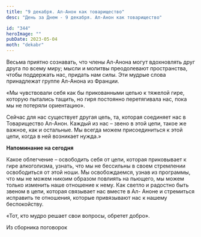 ```yaml
---
title: "9 декабря. Ал-Анон как товарищество"
desc: "День за Днем - 9 декабря. Ал-Анон как товарищество"

id: "344"
heroImage: ""
pubDate: 2023-05-04
moth: "dekabr"
---
```


Весьма приятно сознавать, что члены Ал-Анона могут вдохновлять друг друга по
всему миру; мысли и молитвы преодолевают пространства, чтобы поддержать нас,
придать нам силы. Эти мудрые слова принадлежат группе Ал-Анона из Франции.

«Мы чувствовали себя как бы прикованными цепью к тяжелой гире, которую
пытались тащить, но гиря постоянно перетягивала нас, пока мы не потеряли
ориентацию».

Сейчас для нас существует другая цепь, та, которая соединяет нас в
Товарищество Ал-Анон. Каждый из нас – звено в этой цепи, такое же важное, как
и остальные. Мы всегда можем присоединиться к этой цепи, когда в ней возникает
нужда.»

**Напоминание на сегодня**

Какое облегчение – освободить себя от цепи, которая приковывает к гире
алкоголизма, узнать, что мы не бессильны в своем стремлении освободиться от
этой ноши. Мы освобождаемся, узнав из программы, что мы не можем никоим
образом повлиять на пьющего, мы можем только изменить наше отношение к нему.
Как светло и радостно быть звеном в цепи, которая связывает нас вместе в Ал-
Аноне и стремиться исправить те отношения, которые привязывают нас к нашему
беспокойству.

«Тот, кто мудро решает свои вопросы, обретет добро».

Из сборника поговорок
